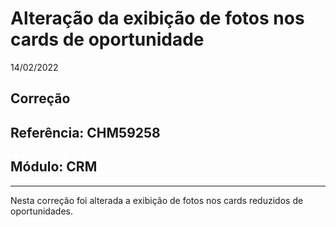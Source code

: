 # Alteração da exibição de fotos nos cards de oportunidade
14/02/2022
## Correção
## Referência: CHM59258
## Módulo: CRM
***

Nesta correção foi alterada a exibição de fotos nos cards reduzidos de oportunidades.